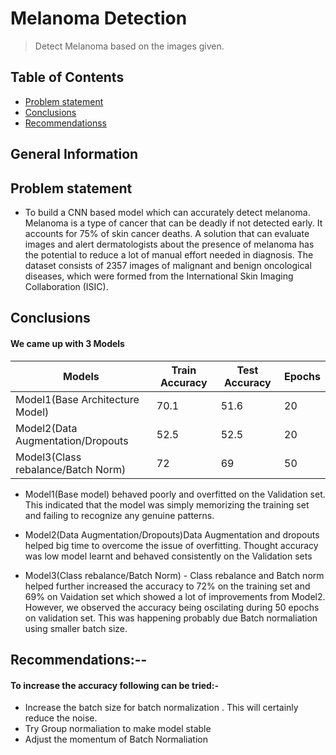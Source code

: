 # Melanoma Detection
> Detect Melanoma based on the images given.

## Table of Contents
* [Problem statement](#Problem-statement)
* [Conclusions](#conclusions)
* [Recommendationss](#recommendations)

<!-- You can include any other section that is pertinent to your problem -->

## General Information

## Problem statement
- To build a CNN based model which can accurately detect melanoma. Melanoma is a type of cancer that can be deadly if not detected early. It accounts for 75% of skin cancer deaths. A solution that can evaluate images and alert dermatologists about the presence of melanoma has the potential to reduce a lot of manual effort needed in diagnosis. The dataset consists of 2357 images of malignant and benign oncological diseases, which were formed from the International Skin Imaging Collaboration (ISIC). 


## Conclusions

#### We came up with 3 Models

| Models | Train Accuracy | Test Accuracy | Epochs |
| --- | --- | --- |--- |
|  Model1(Base Architecture Model) | 70.1 | 51.6 | 20 |
|  Model2(Data Augmentation/Dropouts|  52.5|  52.5 | 20 |
|  Model3(Class rebalance/Batch Norm)|  72  |  69  | 50 |


- Model1(Base model) behaved poorly and overfitted on the Validation set. This indicated that the model was simply memorizing the training set and failing to recognize any genuine patterns.

- Model2(Data Augmentation/Dropouts)Data Augmentation and dropouts helped big time to overcome the issue of overfitting. Thought accuracy was low model learnt and behaved consistently on the Validation sets

- Model3(Class rebalance/Batch Norm) - Class rebalance and Batch norm helped further increased the accuracy to 72% on the training set and 69% on Vaidation set which showed a lot of improvements from Model2. However, we observed the accuracy being oscilating during 50 epochs on validation set. This was happening probably due Batch normaliation using smaller batch size.

## Recommendations:--
#### To increase the accuracy following can be tried:-
- Increase the batch size for batch  normalization . This will certainly reduce the noise.
- Try Group normaliation to make model stable
- Adjust the momentum of Batch Normaliation

